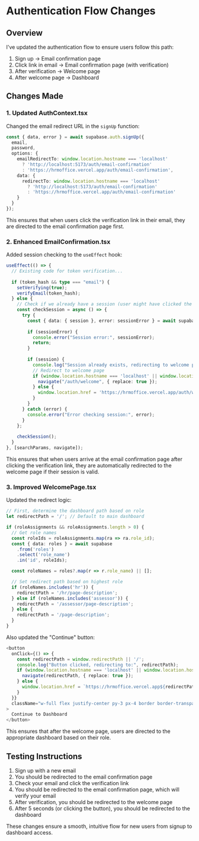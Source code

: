# Authentication Flow Changes

## Overview

I've updated the authentication flow to ensure users follow this path:
1. Sign up → Email confirmation page
2. Click link in email → Email confirmation page (with verification)
3. After verification → Welcome page
4. After welcome page → Dashboard

## Changes Made

### 1. Updated AuthContext.tsx

Changed the email redirect URL in the `signUp` function:

```typescript
const { data, error } = await supabase.auth.signUp({
  email,
  password,
  options: {
    emailRedirectTo: window.location.hostname === 'localhost'
      ? 'http://localhost:5173/auth/email-confirmation'
      : 'https://hrmoffice.vercel.app/auth/email-confirmation',
    data: {
      redirectTo: window.location.hostname === 'localhost'
        ? 'http://localhost:5173/auth/email-confirmation'
        : 'https://hrmoffice.vercel.app/auth/email-confirmation'
    }
  }
});
```

This ensures that when users click the verification link in their email, they are directed to the email confirmation page first.

### 2. Enhanced EmailConfirmation.tsx

Added session checking to the `useEffect` hook:

```typescript
useEffect(() => {
  // Existing code for token verification...
  
  if (token_hash && type === "email") {
    setVerifying(true);
    verifyEmail(token_hash);
  } else {
    // Check if we already have a session (user might have clicked the link in email)
    const checkSession = async () => {
      try {
        const { data: { session }, error: sessionError } = await supabase.auth.getSession();
        
        if (sessionError) {
          console.error("Session error:", sessionError);
          return;
        }
        
        if (session) {
          console.log("Session already exists, redirecting to welcome page");
          // Redirect to welcome page
          if (window.location.hostname === 'localhost' || window.location.hostname === '127.0.0.1') {
            navigate("/auth/welcome", { replace: true });
          } else {
            window.location.href = 'https://hrmoffice.vercel.app/auth/welcome';
          }
        }
      } catch (error) {
        console.error("Error checking session:", error);
      }
    };
    
    checkSession();
  }
}, [searchParams, navigate]);
```

This ensures that when users arrive at the email confirmation page after clicking the verification link, they are automatically redirected to the welcome page if their session is valid.

### 3. Improved WelcomePage.tsx

Updated the redirect logic:

```typescript
// First, determine the dashboard path based on role
let redirectPath = '/'; // Default to main dashboard

if (roleAssignments && roleAssignments.length > 0) {
  // Get role names
  const roleIds = roleAssignments.map(ra => ra.role_id);
  const { data: roles } = await supabase
    .from('roles')
    .select('role_name')
    .in('id', roleIds);

  const roleNames = roles?.map(r => r.role_name) || [];

  // Set redirect path based on highest role
  if (roleNames.includes('hr')) {
    redirectPath = '/hr/page-description';
  } else if (roleNames.includes('assessor')) {
    redirectPath = '/assessor/page-description';
  } else {
    redirectPath = '/page-description';
  }
}
```

Also updated the "Continue" button:

```typescript
<button
  onClick={() => {
    const redirectPath = window.redirectPath || '/';
    console.log("Button clicked, redirecting to:", redirectPath);
    if (window.location.hostname === 'localhost' || window.location.hostname === '127.0.0.1') {
      navigate(redirectPath, { replace: true });
    } else {
      window.location.href = `https://hrmoffice.vercel.app${redirectPath}`;
    }
  }}
  className="w-full flex justify-center py-3 px-4 border border-transparent rounded-md shadow-sm text-sm font-medium text-white bg-indigo-600 hover:bg-indigo-700 focus:outline-none focus:ring-2 focus:ring-offset-2 focus:ring-indigo-500 dark:focus:ring-offset-gray-800"
>
  Continue to Dashboard
</button>
```

This ensures that after the welcome page, users are directed to the appropriate dashboard based on their role.

## Testing Instructions

1. Sign up with a new email
2. You should be redirected to the email confirmation page
3. Check your email and click the verification link
4. You should be redirected to the email confirmation page, which will verify your email
5. After verification, you should be redirected to the welcome page
6. After 5 seconds (or clicking the button), you should be redirected to the dashboard

These changes ensure a smooth, intuitive flow for new users from signup to dashboard access.
